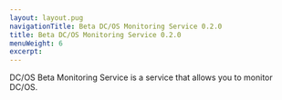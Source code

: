 ```yaml
---
layout: layout.pug
navigationTitle: Beta DC/OS Monitoring Service 0.2.0
title: Beta DC/OS Monitoring Service 0.2.0
menuWeight: 6
excerpt:
---
```


DC/OS Beta Monitoring Service is a service that allows you to monitor DC/OS.
